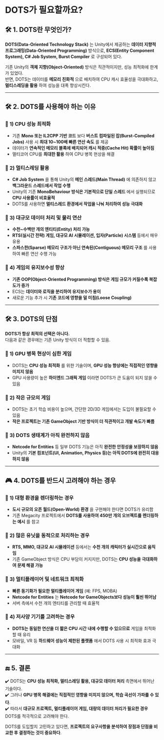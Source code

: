 # DOTS가 필요할까요?

## 🛠️ 1. DOTS란 무엇인가?

**DOTS(Data-Oriented Technology Stack)** 는 Unity에서 제공하는 **데이터 지향적 프로그래밍(Data-Oriented Programming)** 방식으로, **ECS(Entity Component System), C# Job System, Burst Compiler** 로 구성되어 있다.  

기존 Unity의 **객체 지향(Object-Oriented)** 방식은 직관적이지만, 성능 최적화에 한계가 있었다.  
반면, DOTS는 데이터를 **메모리 친화적** 으로 배치하여 CPU 캐시 효율성을 극대화하고, **멀티스레딩을 활용** 하여 성능을 대폭 향상시킨다.

---

## 🛠️ 2. DOTS를 사용해야 하는 이유

### 🔹 **1) CPU 성능 최적화**
- 기존 **Mono 또는 IL2CPP 기반 코드** 보다 **버스트 컴파일된 잡(Burst-Compiled Jobs)** 사용 시 **최대 10~100배 빠른 연산 속도** 를 제공
- 데이터가 **연속적인 메모리 블록에 배치되어 캐시 적중(Cache Hit) 확률이 높아짐**
- 멀티코어 CPU를 **최대한 활용** 하여 CPU 병목 현상을 해결

### 🔹 **2) 멀티스레딩 활용**
- **C# Job System** 을 통해 Unity의 **메인 스레드(Main Thread)** 에 의존하지 않고 **백그라운드 스레드에서 작업 수행**
- Unity의 기존 **MonoBehaviour 방식은 기본적으로 단일 스레드** 에서 실행되므로 **CPU 사용률이 비효율적**
- DOTS를 사용하면 **멀티스레드 환경에서 작업을 나눠 처리하여 성능 극대화**

### 🔹 **3) 대규모 데이터 처리 및 물리 연산**
- **수천~수백만 개의 엔티티(Entity) 처리 가능**
- **RTS(실시간 전략) 게임, 대규모 AI 시뮬레이션, 입자(Particle) 시스템** 등에서 매우 유용
- **스파스한(Sparse) 메모리 구조가 아닌 연속된(Contiguous) 메모리 구조** 를 사용하여 빠른 연산 수행 가능

### 🔹 **4) 게임의 유지보수성 향상**
- **기존 OOP(Object-Oriented Programming) 방식은 게임 규모가 커질수록 복잡도가 증가**
- ECS는 **데이터와 로직을 분리하여 유지보수가 용이**
- 새로운 기능 추가 시 **기존 코드에 영향을 덜 미침(Loose Coupling)**

---

## 🛠️ 3. DOTS의 단점

**DOTS가 항상 최적의 선택은 아니다.**  
다음과 같은 경우에는 기존 Unity 방식이 더 적합할 수 있음.

### 🔹 **1) GPU 병목 현상이 심한 게임**
- DOTS는 **CPU 성능 최적화** 를 위한 기술이며, **GPU 성능 향상에는 직접적인 영향을 미치지 않음**
- GPU 사용량이 높은 **하이엔드 그래픽 게임** 이라면 DOTS가 큰 도움이 되지 않을 수 있음

### 🔹 **2) 작은 규모의 게임**
- DOTS는 초기 학습 비용이 높으며, 간단한 2D/3D 게임에서는 도입이 불필요할 수 있음
- **작은 프로젝트는 기존 GameObject 기반 방식이 더 직관적이고 개발 속도가 빠름**

### 🔹 **3) DOTS 생태계가 아직 완전하지 않음**
- **Netcode for Entities** 등 일부 DOTS 기능은 아직 **완전한 안정성을 보장하지 않음**
- Unity의 **기본 컴포넌트(UI, Animation, Physics 등)는 아직 DOTS에 완전히 대응하지 않음**

---

## 🎮 4. DOTS를 반드시 고려해야 하는 경우

### 🔹 **1) 대형 환경을 렌더링하는 경우**
- **도시 규모의 오픈 월드(Open-World) 환경** 을 구현해야 한다면 DOTS가 유리함
- 기존 Megacity 프로젝트에서 **DOTS를 사용하여 450만 개의 오브젝트를 렌더링하는 예시** 를 참고

### 🔹 **2) 많은 유닛을 동적으로 처리하는 경우**
- **RTS, MMO, 대규모 AI 시뮬레이션** 등에서는 **수천 개의 캐릭터가 실시간으로 움직임**
- 기존 GameObject 방식은 CPU 부담이 커지지만, DOTS는 **CPU 성능을 극대화하여 문제 해결 가능**

### 🔹 **3) 멀티플레이어 및 네트워크 최적화**
- **빠른 동기화가 필요한 멀티플레이어 게임** (예: FPS, MOBA)
- **Netcode for Entities** 는 **Netcode for GameObjects보다 성능이 훨씬 뛰어남**
- 서버 측에서 수천 개의 엔티티를 관리할 때 효율적

### 🔹 **4) 저사양 기기를 고려하는 경우**
- **DOTS는 동일한 연산을 더 짧은 CPU 시간 내에 수행할 수 있으므로** 게임을 최적화할 때 유리
- 모바일, VR 등 **하드웨어 성능이 제한된 플랫폼** 에서 DOTS 사용 시 최적화 효과 극대화

---

## 🔚 5. 결론

✔️ DOTS는 **CPU 성능 최적화, 멀티스레딩 활용, 대규모 데이터 처리** 측면에서 뛰어난 기술이다.  
✔️ 그러나 **GPU 병목 해결에는 직접적인 영향을 미치지 않으며, 학습 곡선이 가파를 수 있다**.  
✔️ 따라서 **대규모 프로젝트, 멀티플레이어 게임, 대량의 데이터 처리가 필요한 경우** DOTS를 적극적으로 고려해야 한다.

DOTS를 도입할지 고민하고 있다면, **프로젝트의 요구사항을 분석하여 장점과 단점을 비교한 후 결정하는 것이 중요하다**.

 